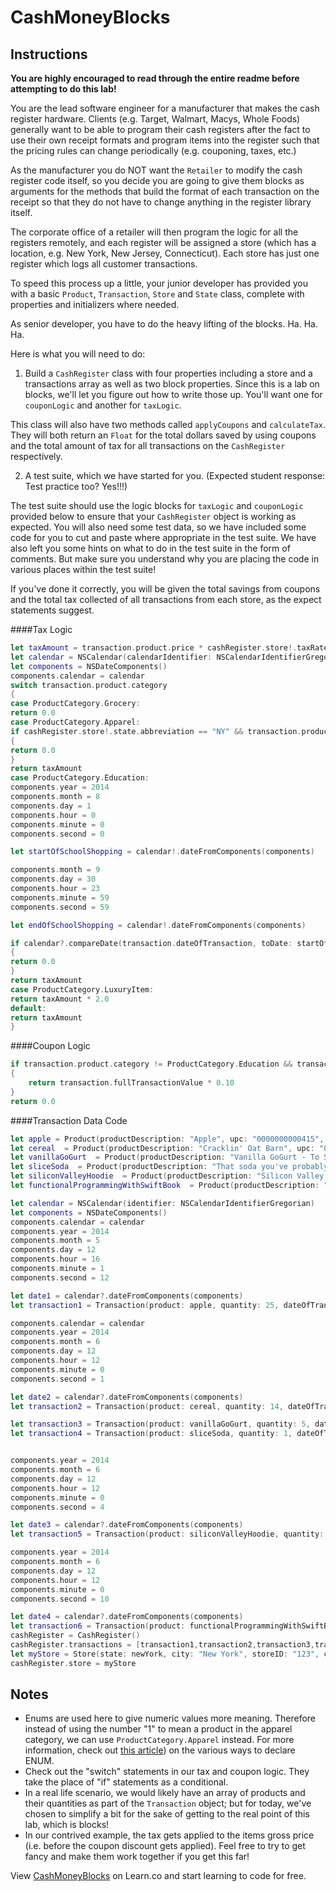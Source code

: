 

# CashMoneyBlocks

## Instructions

**You are highly encouraged to read through the entire readme before attempting to do this lab!**

You are the lead software engineer for a manufacturer that makes the cash register hardware. Clients (e.g. Target, Walmart, Macys, Whole Foods) generally want to be able to program their cash registers after the fact to use their own receipt formats and program items into the register such that the pricing rules can change periodically (e.g. couponing, taxes, etc.)

As the manufacturer you do NOT want the `Retailer` to modify the cash register code itself, so you decide you are going to give them blocks as arguments for the methods that build the format of each transaction on the receipt so that they do not have to change anything in the register library itself.

The corporate office of a retailer will then program the logic for all the registers remotely, and each register will be assigned a store (which has a location, e.g. New York, New Jersey, Connecticut). Each store has just one register which logs all customer transactions.

To speed this process up a little, your junior developer has provided you with a basic `Product`, `Transaction`, `Store` and `State` class, complete with properties and initializers where needed.

As senior developer, you have to do the heavy lifting of the blocks. Ha. Ha. Ha.

Here is what you will need to do:

1) Build a `CashRegister` class with four properties including a store and a transactions array as well as two block properties. Since this is a lab on blocks, we'll let you figure out how to write those up. You'll want one for `couponLogic` and another for `taxLogic`.

This class will also have two methods called `applyCoupons` and `calculateTax`. They will both return an `Float` for the total dollars saved by using coupons and the total amount of tax for all transactions on the `CashRegister` respectively.

2) A test suite, which we have started for you. (Expected student response: Test practice too? Yes!!!)

The test suite should use the logic blocks for `taxLogic` and `couponLogic` provided below to ensure that your `CashRegister` object is working as expected. You will also need some test data, so we have included some code for you to cut and paste where appropriate in the test suite. We have also left you some hints on what to do in the test suite in the form of comments. But make sure you understand why you are placing the code in various places within the test suite!

If you've done it correctly, you will be given the total savings from coupons and the total tax collected of all transactions from each store, as the expect statements suggest.

####Tax Logic
```swift
let taxAmount = transaction.product.price * cashRegister.store!.taxRate
let calendar = NSCalendar(calendarIdentifier: NSCalendarIdentifierGregorian)
let components = NSDateComponents()
components.calendar = calendar
switch transaction.product.category
{
case ProductCategory.Grocery:
return 0.0
case ProductCategory.Apparel:
if cashRegister.store!.state.abbreviation == "NY" && transaction.product.price < 100.0
{
return 0.0
}
return taxAmount
case ProductCategory.Education:
components.year = 2014
components.month = 8
components.day = 1
components.hour = 0
components.minute = 0
components.second = 0

let startOfSchoolShopping = calendar!.dateFromComponents(components)

components.month = 9
components.day = 30
components.hour = 23
components.minute = 59
components.second = 59

let endOfSchoolShopping = calendar!.dateFromComponents(components)

if calendar?.compareDate(transaction.dateOfTransaction, toDate: startOfSchoolShopping!, toUnitGranularity: NSCalendarUnit.MinuteCalendarUnit) == NSComparisonResult.OrderedAscending && calendar?.compareDate(transaction.dateOfTransaction, toDate: endOfSchoolShopping!, toUnitGranularity: NSCalendarUnit.MinuteCalendarUnit) == NSComparisonResult.OrderedDescending
{
return 0.0
}
return taxAmount
case ProductCategory.LuxuryItem:
return taxAmount * 2.0
default:
return taxAmount
}
```


####Coupon Logic
```swift
if transaction.product.category != ProductCategory.Education && transaction.fullTransactionValue > 10.0
{
    return transaction.fullTransactionValue * 0.10
}
return 0.0
```


####Transaction Data Code

```swift
let apple = Product(productDescription: "Apple", upc: "0000000000415", price: 0.95, measure: "ea", category: ProductCategory.Grocery)
let cereal  = Product(productDescription: "Cracklin' Oat Barn", upc: "0038000045310", price: 4.99, measure: "oz", category: ProductCategory.Grocery)
let vanillaGoGurt  = Product(productDescription: "Vanilla GoGurt - To Stay, 7 oz", upc: "0038000045302", price: 1.99, measure: "oz", category: ProductCategory.Grocery)
let sliceSoda  = Product(productDescription: "That soda you've probably heard of was once a competitor to Sprite", upc: "12000810060", price: 1.99, measure: "fl oz", category: ProductCategory.Grocery)
let siliconValleyHoodie  = Product(productDescription: "Silicon Valley Hoodie - Size M", upc: "55000030387", price: 42.99, measure: "Mens Tee", category: ProductCategory.Apparel)
let functionalProgrammingWithSwiftBook  = Product(productDescription: "Functional Programming in Swift", upc: "66611000000", price: 29.99, measure: "pages", category: ProductCategory.Education)

let calendar = NSCalendar(identifier: NSCalendarIdentifierGregorian)
let components = NSDateComponents()
components.calendar = calendar
components.year = 2014
components.month = 5
components.day = 12
components.hour = 16
components.minute = 1
components.second = 12

let date1 = calendar?.dateFromComponents(components)
let transaction1 = Transaction(product: apple, quantity: 25, dateOfTransaction: date1)

components.calendar = calendar
components.year = 2014
components.month = 6
components.day = 12
components.hour = 12
components.minute = 0
components.second = 1

let date2 = calendar?.dateFromComponents(components)
let transaction2 = Transaction(product: cereal, quantity: 14, dateOfTransaction: date2)

let transaction3 = Transaction(product: vanillaGoGurt, quantity: 5, dateOfTransaction: date2)
let transaction4 = Transaction(product: sliceSoda, quantity: 1, dateOfTransaction: date2)


components.year = 2014
components.month = 6
components.day = 12
components.hour = 12
components.minute = 0
components.second = 4

let date3 = calendar?.dateFromComponents(components)
let transaction5 = Transaction(product: siliconValleyHoodie, quantity: 1, dateOfTransaction: date3)

components.year = 2014
components.month = 6
components.day = 12
components.hour = 12
components.minute = 0
components.second = 10

let date4 = calendar?.dateFromComponents(components)
let transaction6 = Transaction(product: functionalProgrammingWithSwiftBook, quantity: 1, dateOfTransaction: date4)
cashRegister = CashRegister()
cashRegister.transactions = [transaction1,transaction2,transaction3,transaction4,transaction5,transaction6]
let myStore = Store(state: newYork, city: "New York", storeID: "123", cashRegister: cashRegister)
cashRegister.store = myStore 
```

## Notes

* Enums are used here to give numeric values more meaning. Therefore instead of using the number "1" to mean a product in the apparel category, we can use `ProductCategory.Apparel` instead. For more information, check out [this article](https://developer.apple.com/library/ios/documentation/Swift/Conceptual/Swift_Programming_Language/Enumerations.html)) on the various ways to declare ENUM.
* Check out the "switch" statements in our tax and coupon logic. They take the place of "if" statements as a conditional.
* In a real life scenario, we would likely have an array of products and their quantities as part of the `Transaction` object; but for today, we've chosen to simplify a bit for the sake of getting to the real point of this lab, which is blocks!
* In our contrived example, the tax gets applied to the items gross price (i.e. before the coupon discount gets applied). Feel free to try to get fancy and make them work together if you get this far!

<p data-visibility='hidden'>View <a href='https://learn.co/lessons/swift-CashMoneyBlocks' title='CashMoneyBlocks'>CashMoneyBlocks</a> on Learn.co and start learning to code for free.</p>
